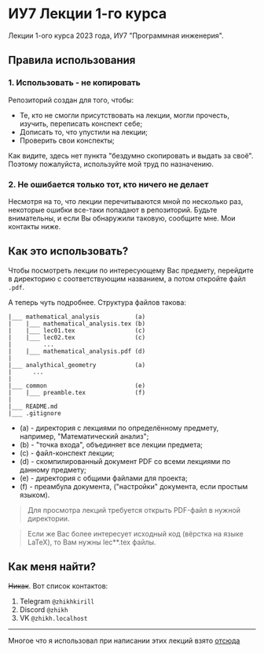 # ИУ7 Лекции 1-го курса

Лекции 1-ого курса 2023 года, ИУ7 "Программная инженерия".

## Правила использования

### 1. Использовать - не копировать

Репозиторий создан для того, чтобы:
- Те, кто не смогли присутствовать на лекции, могли прочесть, изучить, переписать конспект себе;
- Дописать то, что упустили на лекции;
- Проверить свои конспекты;

Как видите, здесь нет пункта "бездумно скопировать и выдать за своё". Поэтому пожалуйста, используйте мой труд по назначению.

### 2. Не ошибается только тот, кто ничего не делает

Несмотря на то, что лекции перечитываются мной по несколько раз, некоторые ошибки все-таки попадают в репозиторий. Будьте внимательны, и если Вы обнаружили таковую, сообщите мне. Мои контакты ниже.

## Как это использовать?

Чтобы посмотреть лекции по интересующему Вас предмету, перейдите в директорию с соответствующим названием, а потом откройте файл `.pdf`.

А теперь чуть подробнее.
Структура файлов такова:

```
|___ mathematical_analysis          (a)
|    |___ mathematical_analysis.tex (b)
|    |___ lec01.tex                 (c)
|    |___ lec02.tex                 (c)
|         ...
|    |___ mathematical_analysis.pdf (d)
|
|___ analythical_geometry           (a)
|      ...
|
|___ common                         (e)
|    |___ preamble.tex              (f)
|
|___ README.md
|___ .gitignore
```

- (a) - директория с лекциями по определённому предмету, например, "Математический анализ";
- (b) - "точка входа", объединяет все лекции предмета;
- (c) - файл-конспект лекции;
- (d) - скомпилированный документ PDF со всеми лекциями по данному предмету;
- (e) - директория с общими файлами для проекта;
- (f) - преамбула документа, ("настройки" документа, если простым языком).

> Для просмотра лекций требуется открыть PDF-файл в нужной директории.

> Если же Вас более интересует исходный код (вёрстка на языке LaTeX), то Вам нужны lec\*\*.tex файлы.

## Как меня найти?

~~Никак~~. Вот список контактов:
1. Telegram `@zhikhkirill`
2. Discord `@zhikh`
3. VK `@zhikh.localhost`

--- 

Многое что я использовал при написании этих лекций взято [отсюда](https://github.com/gillescastel)
